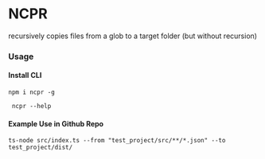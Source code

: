 
# NCPR

recursively copies files from a glob to a target folder (but without recursion)

### Usage

#### Install CLI

`npm i ncpr -g`

```
 ncpr --help

```

#### Example Use in Github Repo

`ts-node src/index.ts --from "test_project/src/**/*.json" --to test_project/dist/`

